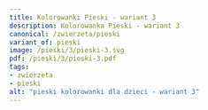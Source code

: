 ```yaml
---
title: Kolorowanki Pieski - wariant 3
description: Kolorowanka Pieski - wariant 3
canonical: /zwierzeta/pieski
variant_of: pieski
image: /pieski/3/pieski-3.svg
pdf: /pieski/3/pieski-3.pdf
tags:
- zwierzeta
- pieski
alt: "pieski kolorowanki dla dzieci - wariant 3"
---
```

